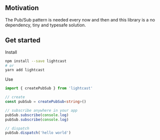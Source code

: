## Motivation

The Pub/Sub pattern is needed every now and then and this library is a no dependency, tiny and typesafe solution.

## Get started

Install

```bash
npm install --save lightcast
# or
yarn add lightcast
```

Use

```typescript
import { createPubSub } from 'lightcast'

// create
const pubSub = createPubSub<string>()

// subscribe anywhere in your app
pubSub.subscribe(console.log)
pubSub.subscribe(console.log)

// dispatch
pubSub.dispatch('hello world')
```
